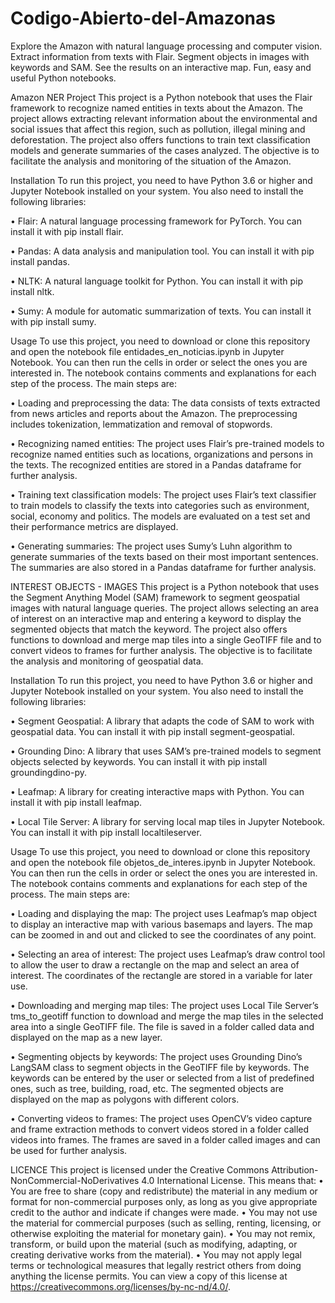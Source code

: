 # Codigo-Abierto-del-Amazonas
Explore the Amazon with natural language processing and computer vision. Extract information from texts with Flair. Segment objects in images with keywords and SAM. See the results on an interactive map. Fun, easy and useful Python notebooks.

Amazon NER Project
This project is a Python notebook that uses the Flair framework to recognize named entities in texts about the Amazon. The project allows extracting relevant information about the environmental and social issues that affect this region, such as pollution, illegal mining and deforestation. The project also offers functions to train text classification models and generate summaries of the cases analyzed. The objective is to facilitate the analysis and monitoring of the situation of the Amazon.


Installation
To run this project, you need to have Python 3.6 or higher and Jupyter Notebook installed on your system. You also need to install the following libraries:

•	Flair: A natural language processing framework for PyTorch. You can install it with pip install flair.

•	Pandas: A data analysis and manipulation tool. You can install it with pip install pandas.

•	NLTK: A natural language toolkit for Python. You can install it with pip install nltk.

•	Sumy: A module for automatic summarization of texts. You can install it with pip install sumy.


Usage
To use this project, you need to download or clone this repository and open the notebook file entidades_en_noticias.ipynb in Jupyter Notebook. You can then run the cells in order or select the ones you are interested in. The notebook contains comments and explanations for each step of the process.
The main steps are:

•	Loading and preprocessing the data: The data consists of texts extracted from news articles and reports about the Amazon. The preprocessing includes tokenization, lemmatization and removal of stopwords.

•	Recognizing named entities: The project uses Flair’s pre-trained models to recognize named entities such as locations, organizations and persons in the texts. The recognized entities are stored in a Pandas dataframe for further analysis.

•	Training text classification models: The project uses Flair’s text classifier to train models to classify the texts into categories such as environment, social, economy and politics. The models are evaluated on a test set and their performance metrics are displayed.

•	Generating summaries: The project uses Sumy’s Luhn algorithm to generate summaries of the texts based on their most important sentences. The summaries are also stored in a Pandas dataframe for further analysis.


INTEREST OBJECTS - IMAGES
This project is a Python notebook that uses the Segment Anything Model (SAM) framework to segment geospatial images with natural language queries. The project allows selecting an area of interest on an interactive map and entering a keyword to display the segmented objects that match the keyword. The project also offers functions to download and merge map tiles into a single GeoTIFF file and to convert videos to frames for further analysis. The objective is to facilitate the analysis and monitoring of geospatial data.


Installation
To run this project, you need to have Python 3.6 or higher and Jupyter Notebook installed on your system. You also need to install the following libraries:

•	Segment Geospatial: A library that adapts the code of SAM to work with geospatial data. You can install it with pip install segment-geospatial.

•	Grounding Dino: A library that uses SAM’s pre-trained models to segment objects selected by keywords. You can install it with pip install groundingdino-py.

•	Leafmap: A library for creating interactive maps with Python. You can install it with pip install leafmap.

•	Local Tile Server: A library for serving local map tiles in Jupyter Notebook. You can install it with pip install localtileserver.


Usage
To use this project, you need to download or clone this repository and open the notebook file objetos_de_interes.ipynb in Jupyter Notebook. You can then run the cells in order or select the ones you are interested in. The notebook contains comments and explanations for each step of the process.
The main steps are:

•	Loading and displaying the map: The project uses Leafmap’s map object to display an interactive map with various basemaps and layers. The map can be zoomed in and out and clicked to see the coordinates of any point.

•	Selecting an area of interest: The project uses Leafmap’s draw control tool to allow the user to draw a rectangle on the map and select an area of interest. The coordinates of the rectangle are stored in a variable for later use.

•	Downloading and merging map tiles: The project uses Local Tile Server’s tms_to_geotiff function to download and merge the map tiles in the selected area into a single GeoTIFF file. The file is saved in a folder called data and displayed on the map as a new layer.

•	Segmenting objects by keywords: The project uses Grounding Dino’s LangSAM class to segment objects in the GeoTIFF file by keywords. The keywords can be entered by the user or selected from a list of predefined ones, such as tree, building, road, etc. The segmented objects are displayed on the map as polygons with different colors.

•	Converting videos to frames: The project uses OpenCV’s video capture and frame extraction methods to convert videos stored in a folder called videos into frames. The frames are saved in a folder called images and can be used for further analysis.


LICENCE
This project is licensed under the Creative Commons Attribution-NonCommercial-NoDerivatives 4.0 International License. This means that:
•	You are free to share (copy and redistribute) the material in any medium or format for non-commercial purposes only, as long as you give appropriate credit to the author and indicate if changes were made.
•	You may not use the material for commercial purposes (such as selling, renting, licensing, or otherwise exploiting the material for monetary gain).
•	You may not remix, transform, or build upon the material (such as modifying, adapting, or creating derivative works from the material).
•	You may not apply legal terms or technological measures that legally restrict others from doing anything the license permits.
You can view a copy of this license at https://creativecommons.org/licenses/by-nc-nd/4.0/.

